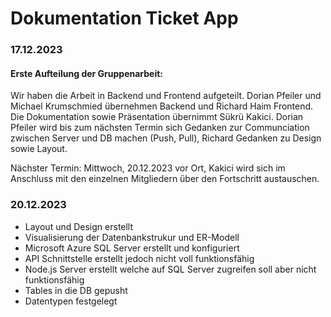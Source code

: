 # Dokumentation Ticket App

### 17.12.2023

#### Erste Aufteilung der Gruppenarbeit:

Wir haben die Arbeit in Backend und Frontend aufgeteilt. Dorian Pfeiler und Michael Krumschmied übernehmen Backend und Richard Haim Frontend. 
Die Dokumentation sowie Präsentation übernimmt Sükrü Kakici.
Dorian Pfeiler wird bis zum nächsten Termin sich Gedanken zur Communciation zwischen Server und DB machen (Push, Pull), Richard Gedanken zu Design sowie Layout.

Nächster Termin: Mittwoch, 20.12.2023 vor Ort, Kakici wird sich im Anschluss mit den einzelnen Mitgliedern über den Fortschritt austauschen.

### 20.12.2023

- Layout und Design erstellt
- Visualisierung der Datenbankstrukur und ER-Modell
- Microsoft Azure SQL Server erstellt und konfiguriert 
- API Schnittstelle erstellt jedoch nicht voll funktionsfähig
- Node.js Server erstellt welche auf SQL Server zugreifen soll aber nicht funktionsfähig
- Tables in die DB gepusht
- Datentypen festgelegt
